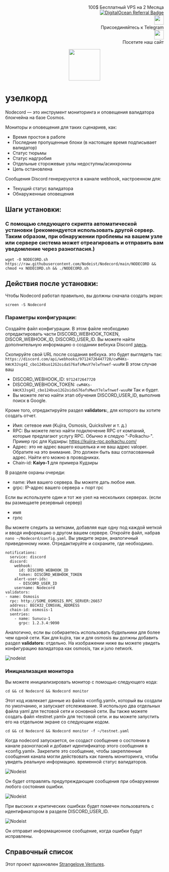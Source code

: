 <p style="font-size:14px" align="right">
 100$ Бесплатный VPS на 2 Месяца <br>
 <a target="_blank" href="https://www.digitalocean.com/?refcode=410c988c8b3e&utm_campaign=Referral_Invite&utm_medium=Referral_Program&utm_source=badge"><img src="https://web-platforms.sfo2.cdn.digitaloceanspaces.com/WWW/Badge%201.svg" alt="DigitalOcean Referral Badge" /></a></br>
 <a href="https://t.me/nodeistt" target="_blank"><img src="https://github.com/Nodeist/Testnet_Kurulumlar/blob/fee87fe32609c1704206721b9fb16e4c5de75a96/telegramlogo.png" width="30"/></a><br>Присоединяйтесь к Telegram<br>
<a href="https://nodeist.site/" target="_blank"><img src="https://raw.githubusercontent.com/Nodeist/Testnet_Kurulumlar/main/logo.png" width="30"/></a><br> Посетите наш сайт
</p>



<p align="center">
  <img height="100" src="https://i.hizliresim.com/cdpen5h.png">
</p>



# узелкорд

Nodecord — это инструмент мониторинга и оповещения валидатора блокчейна на базе Cosmos.

Мониторы и оповещения для таких сценариев, как:
- Время простоя в работе
- Последние пропущенные блоки (в настоящее время подписывает валидатор)
- Статус тюрьмы
- Статус надгробия
- Отдельные сторожевые узлы недоступны/асинхронны
- Цепь остановлена

Сообщения Discord генерируются в канале webhook, настроенном для:
- Текущий статус валидатора
- Обнаруженные оповещения

## Шаги установки:
### С помощью следующего скрипта автоматической установки (рекомендуется использовать другой сервер. Таким образом, при обнаружении проблемы на вашем узле или сервере система может отреагировать и отправить вам уведомление через разногласия.)

```
wget -O NODECORD.sh https://raw.githubusercontent.com/Nodeist/Nodecord/main/NODECORD && chmod +x NODECORD.sh && ./NODECORD.sh
```

## Действия после установки:
Чтобы Nodecord работал правильно, вы должны сначала создать экран:
```
screen -S Nodecord
```

### Параметры конфигурации:
Создайте файл конфигурации.
В этом файле необходимо отредактировать части DISCORD_WEBHOOK_TOKEN, DISCOR_WEBHOOK_ID, DISCORD_USER_ID.
Вы можете найти дополнительную информацию о создании вебхука Discord [здесь](https://support.discord.com/hc/en-us/articles/228383668-Intro-to-Webhooks).

Скопируйте свой URL после создания вебхука. это будет выглядеть так:
`https://discord.com/api/webhooks/97124726447720/cwM4Ks-kWcK3Jsg4I_cbo124buo12G2oıdaS76afsMwuY7elwfnwef-wuuRW`
В этом случае ваш
- DISCORD_WEBHOOK_ID: `9712472647720`
- DISCORD_WEBHOOK_TOKEN: `cwM4Ks-kWcK3Jsg4I_cbo124buo12G2oidaS76afsMwuY7elwfnwef-wuuRW`
Так и будет.
- Вы можете легко найти этап обучения DISCORD_USER_ID, выполнив поиск в Google.


Кроме того, отредактируйте раздел **validators:**, для которого вы хотите создать отчет.
- Имя: сетевое имя (Kujira, Osmosis, Quicksilver и т. д.)
- RPC: Вы можете легко найти подключение RPC от компаний, которые предлагают услугу RPC. Обычно я следую "-Polkachu-". Пример rpc для Кудзиры: https://kujira-rpc.polkachu.com/
- Адрес: это не адрес вашего кошелька и не ваш адрес valoper. Обратите на это внимание. Это должен быть ваш согласованный адрес. Найти его можно в проводниках.
- Chain-id: **Kaiyo-1** для примера Кудзиры

В разделе охраны очереди:
- name: Имя вашего сервера. Вы можете дать любое имя.
- grpc: IP-адрес вашего сервера + порт rpc

Если вы используете один и тот же узел на нескольких серверах. (если вы размещаете резервный сервер)
- имя
- грпс

Вы можете следить за метками, добавляя еще одну под каждой меткой и вводя информацию о другом вашем сервере.
Откройте файл, набрав `nano ~/Nodecord/config.yaml`. Вы увидите экран, аналогичный приведенному ниже. Отредактируйте и сохраните, где необходимо.

```
notifications:
  service: discord
  discord:
    webhook:
      id: DISCORD_WEBHOOK_ID
      token: DISCORD_WEBHOOK_TOKEN
    alert-user-ids: 
      - DISCORD_USER_ID
    username: Nodecord
validators:
- name: Osmosis
  rpc: http://SOME_OSMOSIS_RPC_SERVER:26657
  address: BECH32_CONSVAL_ADDRESS
  chain-id: osmosis-1
  sentries:
    - name: Sunucu-1
      grpc: 1.2.3.4:9090
```
Аналогично, если вы собираетесь использовать будильники для более чем одной сети. Как для kujira, так и для osmosis вы должны добавить раздел **validators:** отдельно.
На изображении ниже вы можете увидеть конфигурацию валидатора как osmosis, так и juno network.

![nodeist](https://i.hizliresim.com/hplawtm.png)

### Инициализация монитора

Вы можете инициализировать монитор с помощью следующего кода:

```
cd && cd Nodecord && Nodecord monitor
```
Этот код извлекает данные из файла «config.yaml», который вы создали по умолчанию, и запускает отслеживание.
Я использую два отдельных файла yaml для тестовой сети и основной сети.
Вы также можете создать файл «testnet.yaml» для тестовой сети. и вы можете запустить его на отдельном экране со следующим кодом.

```
cd && cd Nodecord && Nodecord monitor -f ~/testnet.yaml
```

Когда nodecord запускается, он создаст сообщение о состоянии в канале разногласий и добавит идентификатор этого сообщения в «config.yaml». Закрепите это сообщение, чтобы закрепленные сообщения канала могли действовать как панель мониторинга, чтобы увидеть реальную информацию. временной статус валидаторов.

![Nodeist](https://i.hizliresim.com/6qt5b5t.png)

Он будет отправлять предупреждающие сообщения при обнаружении любого состояния ошибки.

![Nodeist](https://i.hizliresim.com/8ow2s04.png)

При высоких и критических ошибках будет помечен пользователь с идентификатором в разделе DISCORD_USER_ID.

![Nodeist](https://i.hizliresim.com/2g4vd1k.png)

Он отправит информационное сообщение, когда ошибки будут исправлены.


## Справочный список
Этот проект вдохновлен [Strangelove Ventures](https://github.com/strangelove-ventures).

